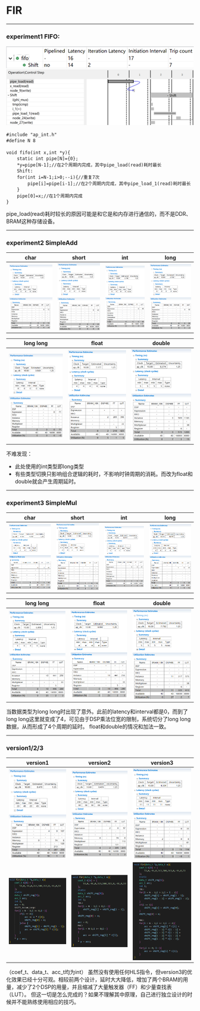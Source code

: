 # FIR
------
### experiment1 FIFO:
<img src="../resources/2.2.png"/>
<img src="../resources/2.3.png"/>

```
#include "ap_int.h"
#define N 8

void fifo(int x,int *y){
    static int pipe[N]={0};
    *y=pipe[N-1];//在2个周期内完成，其中pipe_load(read)耗时最长
    Shift:
    for(int i=N-1;i>0;--i){//重复7次
        pipe[i]=pipe[i-1];//在2个周期内完成，其中pipe_load_1(read)耗时最长
    }
    pipe[0]=x;//在1个周期内完成
}
```
pipe_load(read)耗时较长的原因可能是和它是和内存进行通信的，而不是DDR、BRAM这种存储设备。

------
### experiment2 SimpleAdd
|char|short|int|long|
|-|-|-|-|
|<img src="../resources/2.4.png" style="zoom:30%" />|<img src="../resources/2.5.png" style="zoom:30%" />|<img src="../resources/2.6.png" style="zoom:30%" />|<img src="../resources/2.7.png" style="zoom:30%" />|

|long long|float|double|
|-|-|-|
|<img src="../resources/2.8.png" style="zoom:30%" />|<img src="../resources/2.14.png" style="zoom:50%" />|<img src="../resources/2.15.png" style="zoom:50%" />|
不难发现：<br>
- 此处使用的int类型即long类型
- 有些类型切换只影响组合逻辑的耗时，不影响时钟周期的消耗。而改为float和double就会产生周期延时。

------
### experiment3 SimpleMul
|char|short|int|long|
|-|-|-|-|
|<img src="../resources/2.9.png" style="zoom:50%" />|<img src="../resources/2.10.png" style="zoom:50%" />|<img src="../resources/2.11.png" style="zoom:50%" />|<img src="../resources/2.12.png" style="zoom:50%" />|

|long long|float|double|
|-|-|-|
|<img src="../resources/2.13.png" style="zoom:50%" />|<img src="../resources/2.16.png" style="zoom:50%" />|<img src="../resources/2.17.png" style="zoom:50%" />|

当数据类型为long long时出现了意外。此前的latency和interval都是0，而到了long long这里就变成了4，可见由于DSP乘法位宽的限制，系统切分了long long数据，从而形成了4个周期的延时。
float和double的情况和加法一致。

------
### version1/2/3
|version1|version2|version3|
|-|-|-|
|<img src="../resources/2.1.png" style="zoom:40%" />|<img src="../resources/2.18.png" style="zoom:67%" />|<img src="../resources/2.19.png" style="zoom:67%" />|
|<img src="../resources/2.20.png" style="zoom:67%" />|<img src="../resources/2.21.png" style="zoom:67%" />|<img src="../resources/2.22.png" style="zoom:67%" />|
（coef_t、data_t、acc_t均为int）
虽然没有使用任何HLS指令，但version3的优化效果已经十分可观。相较前两个设计，延时大大降低，增加了两个BRAM的用量，减少了2个DSP的用量，并且缩减了大量触发器（FF）和少量查找表（LUT）。
但这一切是怎么完成的？如果不理解其中原理，自己进行独立设计的时候并不能熟练使用相应的技巧。